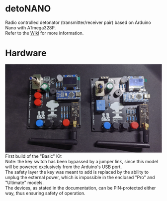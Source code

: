# detoNANO
Radio controlled detonator (transmitter/receiver pair) based on Arduino Nano with ATmega328P.
<br>
Refer to the [Wiki](https://github.com/riacob/Nano328P-detoNANO/wiki) for more information.

# Hardware
![First Basic Kit Build](/docs/basic_model_kit_1.jpg "First Basic Kit Build")
First build of the "Basic" Kit
<br>
Note: the key switch has been bypassed by a jumper link, since this model will be powered exclusively from the Arduino's USB port.
<br>
The safety layer the key was meant to add is replaced by the ability to unplug the external power, which is impossible in the enclosed "Pro" and "Ultimate" models.
<br>
The devices, as stated in the documentation, can be PIN-protected either way, thus ensuring safety of operation.
